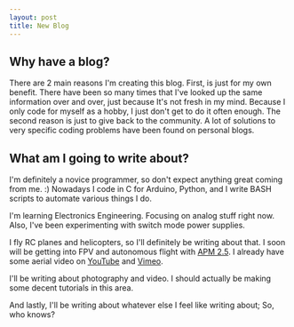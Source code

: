 ```yaml
---
layout: post
title: New Blog
---
```

Why have a blog?
----------------

There are 2 main reasons I'm creating this blog.
First, is just for my own benefit.
There have been so many times that I've looked up the same information over and over, just because It's not fresh in my mind.
Because I only code for myself as a hobby, I just don't get to do it often enough.
The second reason is just to give back to the community.
A lot of solutions to very specific coding problems have been found on personal blogs.

What am I going to write about?
-------------------------------

I'm definitely a novice programmer, so don't expect anything great coming from me. :)
Nowadays I code in C for Arduino, Python, and I write BASH scripts to automate various things I do.

I'm learning Electronics Engineering.
Focusing on analog stuff right now.
Also, I've been experimenting with switch mode power supplies.

I fly RC planes and helicopters, so I'll definitely be writing about that.
I soon will be getting into FPV and autonomous flight with [APM 2.5](http://diydrones.com/).
I already have some aerial video on [YouTube](http://www.youtube.com/user/tortxof) and [Vimeo](http://www.vimeo.com/tortxof).

I'll be writing about photography and video.
I should actually be making some decent tutorials in this area.

And lastly, I'll be writing about whatever else I feel like writing about; So, who knows?
